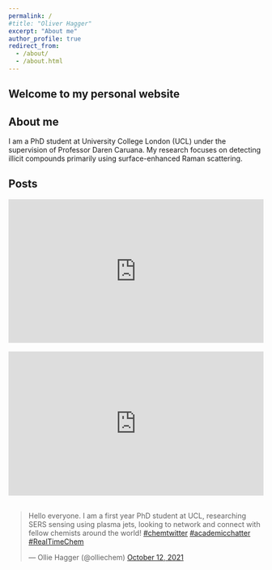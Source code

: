 ```yaml
---
permalink: /
#title: "Oliver Hagger"
excerpt: "About me"
author_profile: true
redirect_from: 
  - /about/
  - /about.html
---
```


<!-- Google tag (gtag.js) -->
<script async src="https://www.googletagmanager.com/gtag/js?id=G-WR1GZF8FM6"></script>
<script>
  window.dataLayer = window.dataLayer || [];
  function gtag(){dataLayer.push(arguments);}
  gtag('js', new Date());

  gtag('config', 'G-WR1GZF8FM6');
</script>

Welcome to my personal website
------

About me
------
I am a PhD student at University College London (UCL) under the supervision of Professor Daren Caruana. My research focuses on detecting illicit compounds primarily using surface-enhanced Raman scattering. 




Posts
------

<div style="position:relative;overflow:hidden;padding-top:56.25%;">
  <iframe 
   frameborder="0"
   style="position:absolute;top:0;left:0;width:100%;height:100%;border:0;"
   src="https://www.linkedin.com/embed/feed/update/urn:li:share:7059209412615229440"
  ></iframe>
</div>



<br>

<div style="position:relative;overflow:hidden;padding-top:56.25%;">
  <iframe 
   frameborder="0"
   style="position:absolute;top:0;left:0;width:100%;height:100%;border:0;"
   src="https://www.linkedin.com/embed/feed/update/urn:li:activity:7011689248927932416"
  ></iframe>
</div>

<br>

<!-- Fusion 360 research designs
<img src="/images/plasma jet design fusion.png" alt="My test image" /> -->



<blockquote class="twitter-tweet"><p lang="en" dir="ltr">Hello everyone. I am a first year PhD student at UCL, researching SERS sensing using plasma jets, looking to network and connect with fellow chemists around the world! <a href="https://twitter.com/hashtag/chemtwitter?src=hash&amp;ref_src=twsrc%5Etfw">#chemtwitter</a> <a href="https://twitter.com/hashtag/academicchatter?src=hash&amp;ref_src=twsrc%5Etfw">#academicchatter</a> <a href="https://twitter.com/hashtag/RealTimeChem?src=hash&amp;ref_src=twsrc%5Etfw">#RealTimeChem</a></p>&mdash; Ollie Hagger (@olliechem) <a href="https://twitter.com/olliechem/status/1447940362962718723?ref_src=twsrc%5Etfw">October 12, 2021</a></blockquote> <script async src="https://platform.twitter.com/widgets.js" charset="utf-8"></script>